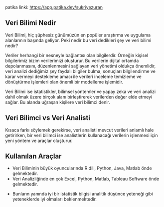 patika linki:  https://app.patika.dev/sukriyezuran
## Veri Bilimi Nedir
 Veri Bilimi, hiç şüphesiz günümüzün en popüler araştırma ve uygulama alanlarının başında geliyor. Peki nedir bu veri dedikleri şey ve veri bilimi nedir?
 
 Veriler herhangi bir nesneyle bağlantısı olan bilgilerdir. Örneğin kişisel bilgilerimiz bizim verilerimizi oluşturur. Bu verilerin dijital ortamda depolanmasını, düzenlenmesini
 sağlayan veri yönetimi oldukça önemlidir, veri analizi dediğimiz şey faydalı bilgiler bulma, sonuçları  bilgilendirme ve karar vermeyi destekleme amacı ile verileri inceleme
 temizleme ve dönüştürme işlemleri olan önemli bir modelleme işlemidir.
 
 
 Veri Bilimi ise istatistikler, bilimsel yöntemler ve yapay zeka ve veri analizi dahil olmak üzere birçok alanı birleştirerek verilerden değer elde etmeyi sağlar. Bu alanda 
 uğraşan kişilere veri bilimci denir.
 
 
 ## Veri Bilimci vs Veri Analisti
 Kısaca farkı söylemek gerekirse, veri analisti mevcut verileri anlamlı hale getirirken, bir veri bilimci ise analistlerin kullanacağı verilerin işlenmesi için yeni yöntem ve araçlar oluşturur.
 
 ## Kullanılan Araçlar
 * Veri Biliminin büyük oyuncularında R dili, Python, Java, Matlab önde gelmektedir.
 * Veri Analizliğinde en çok Excel, Python, Matlab, Tableau Software önde gelmektedir.
 - Bunların yanında iyi bir istatistik bilgisi analitik düşünce yeteneği gibi yeteneklerde iyi olmaları beklenmektedir.
